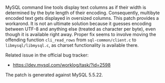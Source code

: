 MySQL command line tools display text columns as if their width is determined by the byte length of their encoding.  Consequently, multibyte encoded text gets displayed in oversized columns.  This patch provides a workarond.  It is not an ultimate solution because it guesses encoding between UTF-8 and anything else (treated as character per byte), even though it is available right away.  Proper fix seems to involve moving the offending function `cli_read_rows` from `sql-common/client.c` to `libmysql/libmysql.c`, as charset functionality is available there.

Related issue in the official bug tracker:
- https://dev.mysql.com/worklog/task/?id=2598

The patch is generated against MySQL 5.5.22.
